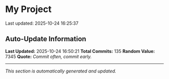 # My Project


Last updated: 2025-10-24 16:25:37














































































































































































































































































































































































































































































































































## Auto-Update Information

**Last Updated:** 2025-10-24 16:50:21
**Total Commits:** 135
**Random Value:** 7345
**Quote:** _Commit often, commit early._

---
_This section is automatically generated and updated._